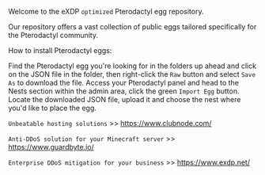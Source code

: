 Welcome to the eXDP `optimized` Pterodactyl egg repository.


Our repository offers a vast collection of public eggs tailored specifically for the Pterodactyl community.


How to install Pterodactyl eggs:


Find the Pterodactyl egg you're looking for in the folders up ahead and click on the JSON file in the folder, then right-click the `Raw` button and select `Save As` to download the file.
Access your Pterodactyl panel and head to the Nests section within the admin area, click the green `Import Egg` button.
Locate the downloaded JSON file, upload it and choose the nest where you'd like to place the egg.


`Unbeatable hosting solutions` >> https://www.clubnode.com/

`Anti-DDoS solution for your Minecraft server` >> https://www.guardbyte.io/

`Enterprise DDoS mitigation for your business` >> https://www.exdp.net/
